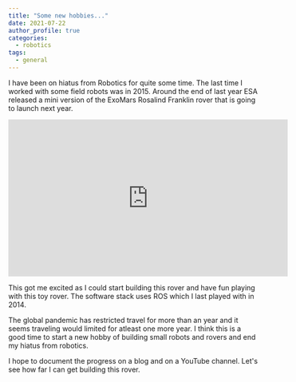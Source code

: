 ```yaml
---
title: "Some new hobbies..."
date: 2021-07-22
author_profile: true
categories:
  - robotics
tags:
  - general
---
```


I have been on hiatus from Robotics for quite some time. The last time I worked with some field robots was in 2015. Around the end of last year ESA released a mini version of the ExoMars Rosalind Franklin rover that is going to launch next year. 

<iframe width="560" height="315" src="https://www.youtube.com/embed/1fSX_uG39Yw" title="YouTube video player" frameborder="0" allow="accelerometer; autoplay; clipboard-write; encrypted-media; gyroscope; picture-in-picture" allowfullscreen></iframe>

<br/>

This got me excited as I could start building this rover and have fun playing with this toy rover. The software stack uses ROS which I last played with in 2014. 

The global pandemic has restricted travel for more than an year and it seems traveling would limited for atleast one more year. I think this is a good time to start a new hobby of building small robots and rovers and end my hiatus from robotics. 

I hope to document the progress on a blog and on a YouTube channel. Let's see how far I can get building this rover. 